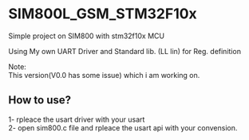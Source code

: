 # SIM800L_GSM_STM32F10x
Simple project on SIM800 with stm32f10x MCU  

Using  My own UART Driver and Standard lib. (LL lin) for Reg. definition  

Note:  
This version(V0.0 has some issue) which i am working on.

## How to use?
1- rpleace the usart driver with your usart  
2- open sim800.c file and rpleace the usart api with your convension.  


